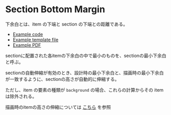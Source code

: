 # Section Bottom Margin

下余白とは、item の下端と section の下端との距離である。

- [Example code](test_section_report_section_auto_stretch.rb)
- [Example template file](template.tlf)
- [Example PDF](expect.pdf)

sectionに配置された各itemの下余白の中で最小のものを、sectionの最小下余白と呼ぶ。

sectionの自動伸縮が有効のとき、設計時の最小下余白と、描画時の最小下余白が一致するように、sectionの高さが自動的に伸縮する。

ただし、item の要素の種類が `background` の場合、これらの計算からその item は除外される。

描画時のitemの高さの伸縮については [こちら](../section_report_section_auto_stretch/README.md) を参照
